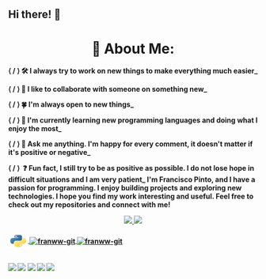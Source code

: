 ## Hi there! 👋 
# <div align="center">🎉 About Me:</div>
<strong>⟨ / ⟩ 🛠️ I always try to work on new things to make everything much easier_

⟨ / ⟩ 🤝 I like to collaborate with someone on something new_

⟨ / ⟩ 🍀 I'm always open to new things_

⟨ / ⟩ 🌱 I'm currently learning new programming languages and doing what I enjoy the most_

⟨ / ⟩ 💬 Ask me anything. I'm happy for every comment, it doesn't matter if it's positive or negative_

⟨ / ⟩ &nbsp;❓ Fun fact, I still try to be as positive as possible. I do not lose hope in difficult situations and I am very patient_
I'm Francisco Pinto, and I have a passion for programming. I enjoy building projects and exploring new technologies. I hope you find my work interesting and useful. Feel free to check out my repositories and connect with me!
<div align="center">
  <a href="https://github.com/franww">
  <img height="180em" src="https://github-readme-stats.vercel.app/api?username=franww&show_icons=true&theme=dark&include_all_commits=true&count_private=true"/>
  <img height="130em" src="https://github-readme-stats.vercel.app/api/top-langs/?username=franww&layout=compact&langs_count=7&theme=dark"/>
</div>
  <div style="display: inline_block"><br>
  <img align="center" alt="franww-Python" height="30" width="40" src="https://raw.githubusercontent.com/devicons/devicon/master/icons/python/python-original.svg">
  <img align="center" alt="franww-git" height="30" width="40" src="https://cdn.jsdelivr.net/gh/devicons/devicon/icons/git/git-original.svg">
  <img align="center" alt="franww-git" height="30" width="40" src="https://cdn.jsdelivr.net/gh/devicons/devicon/icons/linux/linux-original.svg" />
</div>
  
  ##
  
</div>
   <a href="https://www.youtube.com/channel/UCkFgdiMuRJcPd1v6ZgcoYjw" target="_blank"><img src="https://img.shields.io/badge/YouTube-FF0000?style=for-the-badge&logo=youtube&logoColor=white" target="_blank"></a>
  <a href="https://www.instagram.com/Franww13/" target="_blank"><img src="https://img.shields.io/badge/-Instagram-%23E4405F?style=for-the-badge&logo=instagram&logoColor=white" target="_blank"></a>
 	<a href="https://www.twitch.tv/franww13" target="_blank"><img src="https://img.shields.io/badge/Twitch-9146FF?style=for-the-badge&logo=twitch&logoColor=white" target="_blank"></a>
 <a href="https://discord.gg/t6faB4jqNs" target="_blank"><img src="https://img.shields.io/badge/Discord-7289DA?style=for-the-badge&logo=discord&logoColor=white" target="_blank"></a> 
  <a href = "mailto:franciscomanuelsorte@gmail.com"><img src="https://img.shields.io/badge/-Gmail-%23333?style=for-the-badge&logo=gmail&logoColor=white" target="_blank"></a>
  

</div>
